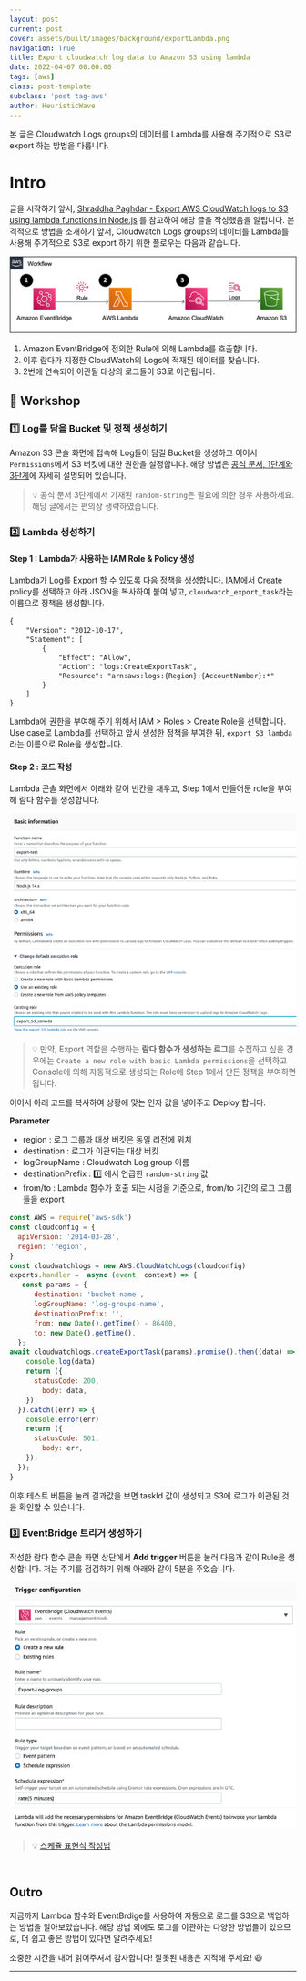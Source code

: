 ```yaml
---
layout: post
current: post
cover: assets/built/images/background/exportLambda.png
navigation: True
title: Export cloudwatch log data to Amazon S3 using lambda
date: 2022-04-07 00:00:00
tags: [aws]
class: post-template
subclass: 'post tag-aws'
author: HeuristicWave
---
```

본 글은 Cloudwatch Logs groups의 데이터를 Lambda를 사용해 주기적으로 S3로 export 하는 방법을 다룹니다.  

# Intro

글을 시작하기 앞서, [Shraddha Paghdar - Export AWS CloudWatch logs to S3 using lambda functions in Node.js](https://aws.plainenglish.io/export-aws-cloudwatch-logs-to-s3-using-lambda-functions-in-node-js-b97e2afa0ac)
를 참고하여 해당 글을 작성했음을 알립니다. 본격적으로 방법을 소개하기 앞서, Cloudwatch Logs groups의 데이터를 Lambda를 사용해 주기적으로 S3로 export 하기 위한 플로우는 다음과 같습니다.

![imageBuilder](../../assets/built/images/background/exportLambda.png)

1. Amazon EventBridge에 정의한 Rule에 의해 Lambda를 호출합니다.
2. 이후 람다가 지정한 CloudWatch의 Logs에 적재된 데이터를 찾습니다.   
3. 2번에 연속되어 이관될 대상의 로그들이 S3로 이관됩니다.

## 📜 Workshop

### 1️⃣ Log를 담을 Bucket 및 정책 생성하기

Amazon S3 콘솔 화면에 접속해 Log들이 담길 Bucket을 생성하고 이어서 `Permissions`에서 S3 버킷에 대한 권한을 설정합니다.
해당 방법은 [공식 문서, 1단계와 3단계](https://docs.aws.amazon.com/AmazonCloudWatch/latest/logs/S3ExportTasksConsole.html )에 자세히 설명되어 있습니다.

> 💡 공식 문서 3단계에서 기재된 `random-string`은 필요에 의한 경우 사용하세요. 해당 글에서는 편의상 생략하였습니다.  

### 2️⃣ Lambda 생성하기

#### Step 1 : Lambda가 사용하는 IAM Role & Policy 생성

Lambda가 Log를 Export 할 수 있도록 다음 정책을 생성합니다.
IAM에서 Create policy를 선택하고 아래 JSON을 복사하여 붙여 넣고, `cloudwatch_export_task`라는 이름으로 정책을 생성합니다.

```shell
{
    "Version": "2012-10-17",
    "Statement": [
        {
            "Effect": "Allow",
            "Action": "logs:CreateExportTask",
            "Resource": "arn:aws:logs:{Region}:{AccountNumber}:*"
        }
    ]
}
```

Lambda에 권한을 부여해 주기 위해서 IAM > Roles > Create Role을 선택합니다.
Use case로 Lambda를 선택하고 앞서 생성한 정책을 부여한 뒤, `export_S3_lambda`라는 이름으로 Role을 생성합니다.

#### Step 2 : 코드 작성

Lambda 콘솔 화면에서 아래와 같이 빈칸을 채우고, Step 1에서 만들어둔 role을 부여해 람다 함수를 생성합니다.

![baseimage](../../assets/built/images/post/guide/exportLambda.png)

> 💡 만약, Export 역할을 수행하는 **람다 함수가 생성하는 로그**를 수집하고 싶을 경우에는 `Create a new role with basic Lambda permissions`을
> 선택하고 Console에 의해 자동적으로 생성되는 Role에 Step 1에서 만든 정책을 부여하면 됩니다.

이어서 아래 코드를 복사하여 상황에 맞는 인자 값을 넣어주고 Deploy 합니다.

**Parameter**
- region : 로그 그룹과 대상 버킷은 동일 리전에 위치
- destination : 로그가 이관되는 대상 버킷
- logGroupName : Cloudwatch Log group 이름
- destinationPrefix : 1️⃣ 에서 언급한 `random-string` 값
- from/to : Lambda 함수가 호출 되는 시점을 기준으로, from/to 기간의 로그 그룹들을 export

```js
const AWS = require('aws-sdk')
const cloudconfig = {
  apiVersion: '2014-03-28',
  region: 'region',
}
const cloudwatchlogs = new AWS.CloudWatchLogs(cloudconfig)
exports.handler =  async (event, context) => {
   const params = {
      destination: 'bucket-name',
      logGroupName: 'log-groups-name',
      destinationPrefix: '',
      from: new Date().getTime() - 86400,
      to: new Date().getTime(),
  };
await cloudwatchlogs.createExportTask(params).promise().then((data) => {
    console.log(data)
    return ({
      statusCode: 200,
        body: data,
    });
  }).catch((err) => {
    console.error(err)
    return ({
      statusCode: 501,
        body: err,
    });
  });
}
```

이후 테스트 버튼을 눌러 결과값을 보면 taskId 값이 생성되고 S3에 로그가 이관된 것을 확인할 수 있습니다.

### 3️⃣ EventBridge 트리거 생성하기 

작성한 람다 함수 콘솔 화면 상단에서 **Add trigger** 버튼을 눌러 다음과 같이 Rule을 생성합니다. 저는 주기를 점검하기 위해 아래와 같이 5분을 주었습니다.

![baseimage](../../assets/built/images/post/guide/eventBridgeRule.png)

> 💡 [스케쥴 표현식 작성법](https://docs.aws.amazon.com/lambda/latest/dg/services-cloudwatchevents-expressions.html)

<br>

## Outro

지금까지 Lambda 함수와 EventBrdige를 사용하여 자동으로 로그를 S3으로 백업하는 방법을 알아보았습니다.
해당 방법 외에도 로그를 이관하는 다양한 방법들이 있으므로, 더 쉽고 좋은 방법이 있다면 알려주세요!

소중한 시간을 내어 읽어주셔서 감사합니다! 잘못된 내용은 지적해 주세요! 😃

---
